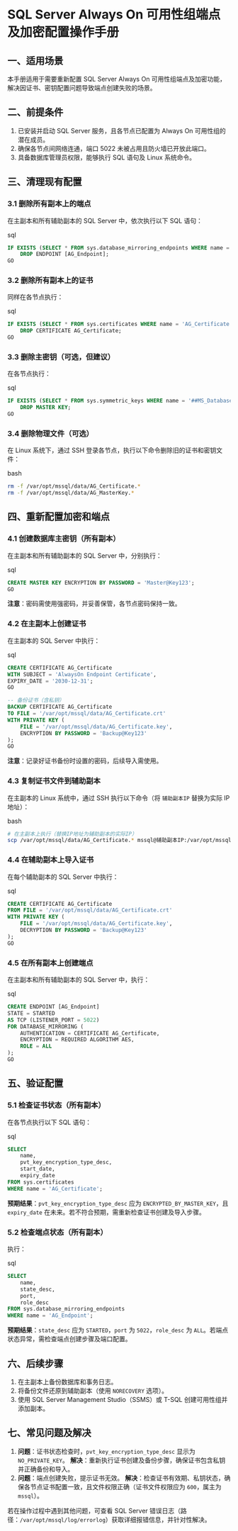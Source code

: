 # SQL Server Always On 可用性组端点及加密配置操作手册

## 一、适用场景

本手册适用于需要重新配置 SQL Server Always On 可用性组端点及加密功能，解决因证书、密钥配置问题导致端点创建失败的场景。

## 二、前提条件

1. 已安装并启动 SQL Server 服务，且各节点已配置为 Always On 可用性组的潜在成员。
2. 确保各节点间网络连通，端口 5022 未被占用且防火墙已开放此端口。
3. 具备数据库管理员权限，能够执行 SQL 语句及 Linux 系统命令。

## 三、清理现有配置

### 3.1 删除所有副本上的端点

在主副本和所有辅助副本的 SQL Server 中，依次执行以下 SQL 语句：



sql











```sql
IF EXISTS (SELECT * FROM sys.database_mirroring_endpoints WHERE name = 'AG_Endpoint')
    DROP ENDPOINT [AG_Endpoint];
GO
```

### 3.2 删除所有副本上的证书

同样在各节点执行：



sql











```sql
IF EXISTS (SELECT * FROM sys.certificates WHERE name = 'AG_Certificate')
    DROP CERTIFICATE AG_Certificate;
GO
```

### 3.3 删除主密钥（可选，但建议）

在各节点执行：



sql











```sql
IF EXISTS (SELECT * FROM sys.symmetric_keys WHERE name = '##MS_DatabaseMasterKey##')
    DROP MASTER KEY;
GO
```

### 3.4 删除物理文件（可选）

在 Linux 系统下，通过 SSH 登录各节点，执行以下命令删除旧的证书和密钥文件：



bash











```bash
rm -f /var/opt/mssql/data/AG_Certificate.*
rm -f /var/opt/mssql/data/AG_MasterKey.*
```

## 四、重新配置加密和端点

### 4.1 创建数据库主密钥（所有副本）

在主副本和所有辅助副本的 SQL Server 中，分别执行：



sql











```sql
CREATE MASTER KEY ENCRYPTION BY PASSWORD = 'Master@Key123';
GO
```



**注意**：密码需使用强密码，并妥善保管，各节点密码保持一致。

### 4.2 在主副本上创建证书

在主副本的 SQL Server 中执行：



sql











```sql
CREATE CERTIFICATE AG_Certificate 
WITH SUBJECT = 'AlwaysOn Endpoint Certificate',
EXPIRY_DATE = '2030-12-31';
GO

-- 备份证书（含私钥）
BACKUP CERTIFICATE AG_Certificate 
TO FILE = '/var/opt/mssql/data/AG_Certificate.crt'
WITH PRIVATE KEY (
    FILE = '/var/opt/mssql/data/AG_Certificate.key',
    ENCRYPTION BY PASSWORD = 'Backup@Key123'
);
GO
```



**注意**：记录好证书备份时设置的密码，后续导入需使用。

### 4.3 复制证书文件到辅助副本

在主副本的 Linux 系统中，通过 SSH 执行以下命令（将 `辅助副本IP` 替换为实际 IP 地址）：



bash











```bash
# 在主副本上执行（替换IP地址为辅助副本的实际IP）
scp /var/opt/mssql/data/AG_Certificate.* mssql@辅助副本IP:/var/opt/mssql/data/
```

### 4.4 在辅助副本上导入证书

在每个辅助副本的 SQL Server 中执行：



sql











```sql
CREATE CERTIFICATE AG_Certificate 
FROM FILE = '/var/opt/mssql/data/AG_Certificate.crt'
WITH PRIVATE KEY (
    FILE = '/var/opt/mssql/data/AG_Certificate.key',
    DECRYPTION BY PASSWORD = 'Backup@Key123'
);
GO
```

### 4.5 在所有副本上创建端点

在主副本和所有辅助副本的 SQL Server 中，执行：



sql











```sql
CREATE ENDPOINT [AG_Endpoint] 
STATE = STARTED
AS TCP (LISTENER_PORT = 5022)
FOR DATABASE_MIRRORING (
    AUTHENTICATION = CERTIFICATE AG_Certificate,
    ENCRYPTION = REQUIRED ALGORITHM AES,
    ROLE = ALL
);
GO
```

## 五、验证配置

### 5.1 检查证书状态（所有副本）

在各节点执行以下 SQL 语句：



sql











```sql
SELECT 
    name, 
    pvt_key_encryption_type_desc, 
    start_date, 
    expiry_date
FROM sys.certificates
WHERE name = 'AG_Certificate';
```



**预期结果**：`pvt_key_encryption_type_desc` 应为 `ENCRYPTED_BY_MASTER_KEY`，且 `expiry_date` 在未来。若不符合预期，需重新检查证书创建及导入步骤。

### 5.2 检查端点状态（所有副本）

执行：



sql











```sql
SELECT 
    name, 
    state_desc, 
    port, 
    role_desc
FROM sys.database_mirroring_endpoints
WHERE name = 'AG_Endpoint';
```



**预期结果**：`state_desc` 应为 `STARTED`，`port` 为 `5022`，`role_desc` 为 `ALL`。若端点状态异常，需检查端点创建步骤及端口配置。

## 六、后续步骤

1. 在主副本上备份数据库和事务日志。
2. 将备份文件还原到辅助副本（使用 `NORECOVERY` 选项）。
3. 使用 SQL Server Management Studio（SSMS）或 T-SQL 创建可用性组并添加副本。

## 七、常见问题及解决

1. **问题**：证书状态检查时，`pvt_key_encryption_type_desc` 显示为 `NO_PRIVATE_KEY`。
   **解决**：重新执行证书创建及备份步骤，确保证书包含私钥并正确备份和导入。
2. **问题**：端点创建失败，提示证书无效。
   **解决**：检查证书有效期、私钥状态，确保各节点证书配置一致，且文件权限正确（证书文件权限应为 `600`，属主为 `mssql`）。



若在操作过程中遇到其他问题，可查看 SQL Server 错误日志（路径：`/var/opt/mssql/log/errorlog`）获取详细报错信息，并针对性解决。